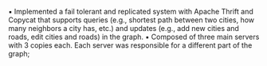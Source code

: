 ▪ Implemented a fail tolerant and replicated system with Apache Thrift and Copycat that supports queries (e.g., shortest path
between two cities, how many neighbors a city has, etc.) and updates (e.g., add new cities and roads, edit cities and roads) in
the graph.
▪ Composed of three main servers with 3 copies each. Each server was responsible for a different part of the graph;
